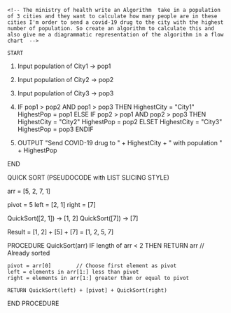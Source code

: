     <!-- The ministry of health write an Algorithm  take in a population of 3 cities and they want to calculate how many people are in these cities I'm order to send a covid-19 drug to the city with the highest number of population. So create an algorithm to calculate this and also give me a diagrammatic representation of the algorithm in a flow chart  -->

    START

1. Input population of City1 → pop1
2. Input population of City2 → pop2
3. Input population of City3 → pop3

4. IF pop1 > pop2 AND pop1 > pop3 THEN
      HighestCity = "City1"
      HighestPop = pop1
   ELSE IF pop2 > pop1 AND pop2 > pop3 THEN
      HighestCity = "City2"
      HighestPop = pop2
   ELSET
      HighestCity = "City3"
      HighestPop = pop3
   ENDIF

5. OUTPUT "Send COVID-19 drug to " + HighestCity + " with population " + HighestPop

END




QUICK SORT (PSEUDOCODE with LIST SLICING STYLE) 

arr = [5, 2, 7, 1]

pivot = 5
left = [2, 1]
right = [7]

QuickSort([2, 1]) → [1, 2]
QuickSort([7]) → [7]

Result = [1, 2] + [5] + [7] = [1, 2, 5, 7]



PROCEDURE QuickSort(arr)
    IF length of arr < 2 THEN
        RETURN arr        // Already sorted

    pivot = arr[0]        // Choose first element as pivot
    left = elements in arr[1:] less than pivot
    right = elements in arr[1:] greater than or equal to pivot

    RETURN QuickSort(left) + [pivot] + QuickSort(right)
END PROCEDURE



